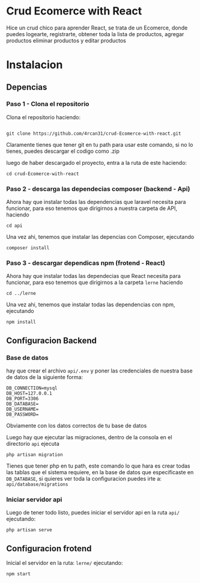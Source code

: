 # Crud Ecomerce with React

Hice un crud chico para aprender React, se trata de un Ecomerce, donde puedes logearte, registrarte, obtener toda la lista de productos, agregar productos
eliminar productos y editar productos


# Instalacion

## Depencias
### Paso 1 - Clona el repositorio

Clona el repositorio haciendo:


```shell

git clone https://github.com/4rcan31/crud-Ecomerce-with-react.git

```
Claramente tienes que tener git en tu path para usar este comando, si no lo tienes, puedes descargar el codigo como .zip

luego de haber descargado el proyecto, entra a la ruta de este haciendo:

```shel
cd crud-Ecomerce-with-react
```

### Paso 2 - descarga las dependecias composer (backend - Api)

Ahora hay que instalar todas las dependencias que laravel necesita para funcionar, para eso tenemos que dirigirnos a nuestra carpeta de API, haciendo

 ```shell
 cd api
```
Una vez ahi, tenemos que instalar las depencias con Composer, ejecutando
```shell
composer install
```


### Paso 3 - descargar dependicas npm (frotend - React)
Ahora hay que instalar todas las dependecias que React necesita para funcionar, para eso tenemos que dirigirnos a la carpeta `lerne` haciendo
```shel
cd ../lerne
```

Una vez ahi, tenemos que instalar todas las dependencias con npm, ejecutando
```shell
npm install
```

## Configuracion Backend

### Base de datos

hay que crear el archivo `api/.env` y poner las credenciales de nuestra base de datos de la siguiente forma: 

```env
DB_CONNECTION=mysql
DB_HOST=127.0.0.1
DB_PORT=3306
DB_DATABASE=
DB_USERNAME=
DB_PASSWORD=
```
Obviamente con los datos correctos de tu base de datos

Luego hay que ejecutar las migraciones, dentro de la consola en el directorio `api` ejecuta

```shell
php artisan migration
```
Tienes que tener php en tu path, este comando lo que hara es crear todas las tablas que el sistema requiere, en la base de datos que especificaste en `DB_DATABASE`, si
quieres ver toda la configuracion puedes irte a: `api/database/migrations`

### Iniciar servidor api
Luego de tener todo listo, puedes iniciar el servidor api en la ruta `api/` ejecutando:
```shell
php artisan serve
```

## Configuracion frotend

Inicial el servidor en la ruta: `lerne/` ejecutando:

```shell
npm start
```

